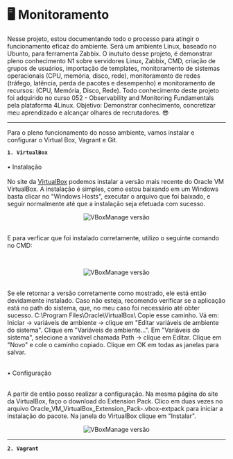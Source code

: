 # 🖥️ Monitoramento 

Nesse projeto, estou documentando todo o processo para atingir o funcionamento eficaz do ambiente. Será um ambiente Linux, baseado no Ubunto, para ferramenta Zabbix. O inutuito desse projeto, é demonstrar pleno conhecimento N1 sobre servidores Linux, Zabbix, CMD, criação de grupos de usuários, importação de templates, monitoramento de sistemas operacionais (CPU, memória, disco, rede), monitoramento de redes (tráfego, latência, perda de pacotes e desempenho) e monitoramento de recursos: (CPU, Memória, Disco, Rede). Todo conhecimento deste projeto foi adquirido no curso 052 - Observability and Monitoring Fundamentals pela plataforma 4Linux. Objetivo: Demonstrar conhecimento, concretizar meu aprendizado e alcançar olhares de recrutadores. 😎

---

Para o pleno funcionamento do nosso ambiente, vamos instalar e configurar o Virtual Box, Vagrant e Git. 

**`1. VirtualBox`**
<br/>
<br/>
• Instalação
<br/>
<br/>
No site da [VirtualBox](https://www.virtualbox.org/wiki/Downloads) podemos instalar a versão mais recente do Oracle VM VirtualBox. A instalação é simples, como estou baixando em um Windows basta clicar no "Windows Hosts", executar o arquivo que foi baixado, e seguir normalmente até que a instalação seja efetuada com sucesso.
<p align="center">
  <img src="https://github.com/user-attachments/assets/561b2e9c-ec5b-4131-ba22-4484a0350d0c" alt="VBoxManage versão">
</p>
<br/>
E para verficar que foi instalado corretamente, utilizo o seguinte comando no CMD:
</p>
<br/>
<p align="center">
  <img src="https://github.com/user-attachments/assets/a597c17c-a527-4843-a89f-dfedeb028861" alt="VBoxManage versão">
</p>
<br/>
Se ele retornar a versão corretamente como mostrado, ele está então devidamente instalado. Caso não esteja, recomendo verificar se a aplicação está no path do sistema, que, no meu caso foi necessário até obter sucesso. C:\Program Files\Oracle\VirtualBox\
Copie esse caminho. Vá em: Iniciar → variáveis de ambiente → clique em "Editar variáveis de ambiente do sistema". Clique em "Variáveis de ambiente...". Em "Variáveis do sistema", selecione a variável chamada Path → clique em Editar. Clique em "Novo" e cole o caminho copiado. Clique em OK em todas as janelas para salvar.
</p>
<br/>
• Configuração
</p>
<br/>
A partir de então posso realizar a configuração. Na mesma página do site da VirtualBox, faço o download do Extension Pack. Clico em duas vezes no arquivo Oracle_VM_VirtualBox_Extension_Pack-<versão>.vbox-extpack para iniciar a instalação do pacote. Na janela do VirtualBox clique em "Instalar".
  </p>
  <p align="center">
  <img src="https://github.com/user-attachments/assets/acd8a7c2-bbd1-43e4-8bce-1020c1077c13" alt="VBoxManage versão">
</p>

---
  
**`2. Vagrant`**
<br/>

